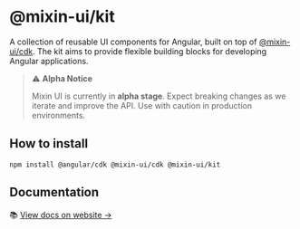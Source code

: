 # @mixin-ui/kit

A collection of reusable UI components for Angular, built on top of [@mixin-ui/cdk](https://github.com/CORETEQ/mixin-ui/tree/main/libs/cdk/). The kit aims to provide flexible building blocks for developing Angular applications.

> ⚠️ **Alpha Notice**
>
> Mixin UI is currently in **alpha stage**. Expect breaking changes as we iterate and improve the API.
> Use with caution in production environments.

## How to install

```
npm install @angular/cdk @mixin-ui/cdk @mixin-ui/kit
```

## Documentation

📚 [View docs on website →](https://mixin-ui.dev/)
